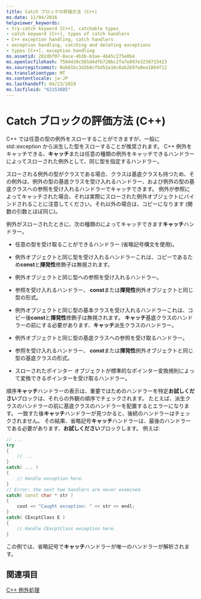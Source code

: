 ```yaml
---
title: Catch ブロックの評価方法 (C++)
ms.date: 11/04/2016
helpviewer_keywords:
- try-catch keyword [C++], catchable types
- catch keyword [C++], types of catch handlers
- C++ exception handling, catch handlers
- exception handling, catching and deleting exceptions
- types [C++], exception handling
ms.assetid: 202dbf07-8ace-4b3b-b3ae-4b45c275e0b4
ms.openlocfilehash: 7504439c565d4dfb720bc2fa7e097e3230733423
ms.sourcegitcommit: 0ab61bc3d2b6cfbd52a16c6ab2b97a8ea1864f12
ms.translationtype: MT
ms.contentlocale: ja-JP
ms.lasthandoff: 04/23/2019
ms.locfileid: "62153685"
---
```

# <a name="how-catch-blocks-are-evaluated-c"></a>Catch ブロックの評価方法 (C++)

C++ では任意の型の例外をスローすることができますが、一般に std::exception から派生した型をスローすることが推奨されます。 C++ 例外をキャッチできる、**キャッチ**または任意の種類の例外をキャッチできるハンドラーによってスローされた例外として、同じ型を指定するハンドラー。

スローされる例外の型がクラスである場合、クラスは基底クラスも持つため、その例外は、例外の型の基底クラスを受け入れるハンドラー、および例外の型の基底クラスへの参照を受け入れるハンドラーでキャッチできます。 例外が参照によってキャッチされた場合、それは実際にスローされた例外オブジェクトにバインドされることに注意してください。それ以外の場合は、コピーになります (関数の引数とほぼ同じ)。

例外がスローされたときに、次の種類のによってキャッチできます**キャッチ**ハンドラー。

- 任意の型を受け取ることができるハンドラー (省略記号構文を使用)。

- 例外オブジェクトと同じ型を受け入れるハンドラーこれは、コピーであるため**const**と**揮発性**修飾子は無視されます。

- 例外オブジェクトと同じ型への参照を受け入れるハンドラー。

- 参照を受け入れるハンドラー、 **const**または**揮発性**例外オブジェクトと同じ型の形式。

- 例外オブジェクトと同じ型の基本クラスを受け入れるハンドラーこれは、コピー後**const**と**揮発性**修飾子は無視されます。 **キャッチ**基底クラスのハンドラーの前にする必要があります、**キャッチ**派生クラスのハンドラー。

- 例外オブジェクトと同じ型の基底クラスへの参照を受け取るハンドラー。

- 参照を受け入れるハンドラー、 **const**または**揮発性**例外オブジェクトと同じ型の基底クラスの形式。

- スローされたポインター オブジェクトが標準的なポインター変換規則によって変換できるポインターを受け取るハンドラー。

順序**キャッチ**ハンドラーの表示は、重要ではためのハンドラーを特定**お試しください**ブロックは、それらの外観の順序でチェックされます。 たとえば、派生クラスのハンドラーの前に基底クラスのハンドラーを配置するとエラーになります。 一致すた後**キャッチ**ハンドラーが見つかると、後続のハンドラーはチェックされません。 その結果、省略記号**キャッチ**ハンドラーは、最後のハンドラーである必要があります、**お試しください**ブロックします。 例えば:

```cpp
// ...
try
{
    // ...
}
catch( ... )
{
    // Handle exception here.
}
// Error: the next two handlers are never examined.
catch( const char * str )
{
    cout << "Caught exception: " << str << endl;
}
catch( CExcptClass E )
{
    // Handle CExcptClass exception here.
}
```

この例では、省略記号で**キャッチ**ハンドラーが唯一のハンドラーが解析されます。

## <a name="see-also"></a>関連項目

[C++ 例外処理](../cpp/cpp-exception-handling.md)